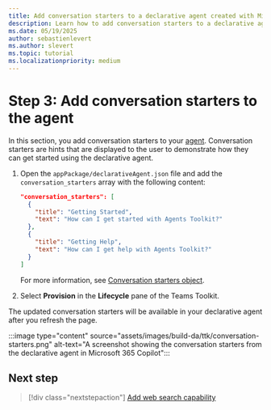 ```yaml
---
title: Add conversation starters to a declarative agent created with Microsoft 365 Agents Toolkit
description: Learn how to add conversation starters to a declarative agent as a step in building your first agent with Microsoft 365 Agents Toolkit.
ms.date: 05/19/2025
author: sebastienlevert
ms.author: slevert
ms.topic: tutorial
ms.localizationpriority: medium
---
```


# Step 3: Add conversation starters to the agent

In this section, you add conversation starters to your [agent](build-declarative-agents-create-agent.md). Conversation starters are hints that are displayed to the user to demonstrate how they can get started using the declarative agent.

1. Open the `appPackage/declarativeAgent.json` file and add the `conversation_starters` array with the following content:

    ```json
    "conversation_starters": [
      {
        "title": "Getting Started",
        "text": "How can I get started with Agents Toolkit?"
      },
      {
        "title": "Getting Help",
        "text": "How can I get help with Agents Toolkit?"
      }
    ]
    ```

    For more information, see [Conversation starters object](declarative-agent-manifest-1.4.md#conversation-starters-object).

1. Select **Provision** in the **Lifecycle** pane of the Teams Toolkit.

The updated conversation starters will be available in your declarative agent after you refresh the page.

:::image type="content" source="assets/images/build-da/ttk/conversation-starters.png" alt-text="A screenshot showing the conversation starters from the declarative agent in Microsoft 365 Copilot":::

## Next step

> [!div class="nextstepaction"]
> [Add web search capability](build-declarative-agents-web-search.md)
